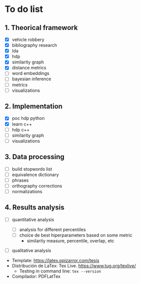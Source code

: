 # To do list

## 1. Theorical framework
- [x] vehicle robbery
- [x] bibliography research
- [x] lda
- [x] hdp
- [x] similarity graph
- [x] distance metrics
- [ ] word embeddings
- [ ] bayesian inference
- [ ] metrics
- [ ] visualizations
## 2. Implementation
- [x] poc hdp python
- [x] learn c++
- [ ] hdp c++
- [ ] similarity graph
- [ ] visualizations
## 3. Data processing
- [ ] build stopwords list
- [ ] equivalence dictionary
- [ ] phrases
- [ ] orthography corrections
- [ ] normalizations
## 4. Results analysis
- [ ] quantitative analysis
  - [ ] analysis for different percentiles
  - [ ] choice de best hiperparameters based on some metric
    - similarity measure, percentile, overlap, etc
- [ ] qualitative analysis



- Template: https://latex.ppizarror.com/tesis
- Distribución de LaTex: Tex Live. https://www.tug.org/texlive/
  - Testing in command line: `tex --version`
- Compilador: PDFLatTex
